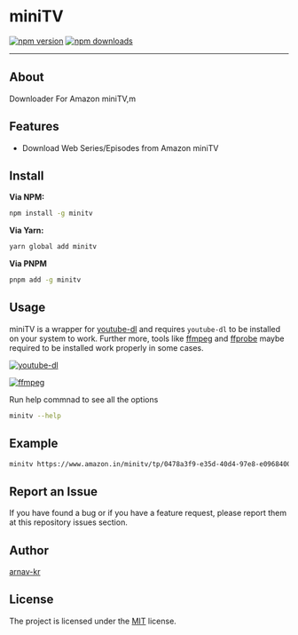 # miniTV

[![npm version](https://img.shields.io/npm/v/minitv.svg?maxAge=3600)](https://npmjs.com/package/minitv)
[![npm downloads](https://img.shields.io/npm/dt/minitv.svg?maxAge=3600)](https://npmjs.com/package/minitv)

---

## About
Downloader For Amazon miniTV,m

## Features
* Download Web Series/Episodes from Amazon miniTV

## Install

**Via NPM:**

```bash
npm install -g minitv
```

**Via Yarn:**

```bash
yarn global add minitv
```

**Via PNPM**
  
```bash
pnpm add -g minitv
```

## Usage

miniTV is a wrapper for [youtube-dl](https://github.com/ytdl-org/youtube-dl) and requires `youtube-dl` to be installed on your system to work. Further more, tools like [ffmpeg](https://ffmpeg.org/) and [ffprobe](https://ffmpeg.org/ffprobe.html) maybe required to be installed work properly in some cases.

[![youtube-dl](https://badgen.net/badge/download/youtube-dl/orange)](https://ytdl-org.github.io/youtube-dl/download.html)

[![ffmpeg](https://badgen.net/badge/download/ffmpeg/orange)](https://ffmpeg.org/download.html)


Run help commnad to see all the options

```bash
minitv --help
```

## Example

```bash
minitv https://www.amazon.in/minitv/tp/0478a3f9-e35d-40d4-97e8-e09684007fa6 -f bestvideo+bestaudio
```

## Report an Issue 

If you have found a bug or if you have a feature request, please report them at this repository issues section.

## Author

[arnav-kr](https://github.com/arnav-kr)

## License

The project is licensed under the [MIT](https://github.com/arnav-kr/minitv/blob/main/LICENSE) license.

